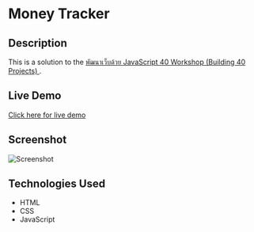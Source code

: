 # Money Tracker

## Description

This is a solution to the [พัฒนาเว็บด้วย JavaScript 40 Workshop (Building 40 Projects)
](https://www.udemy.com/share/105oWC3@D4hG-83DfZCyEtn3fLQYllNjktii3RBOVBtP5tXiUGyukFsEs2_mbJRlfY4sHjUp/).

## Live Demo

[Click here for live demo](https://money-tracker-4py7lscr5-tanawutw03s-projects.vercel.app)

## Screenshot

![Screenshot](./screenshot.png)

## Technologies Used

- HTML
- CSS
- JavaScript
